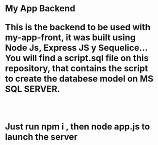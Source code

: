 <h1>My App Backend</1>
<p>This is the backend to be used with my-app-front, it was built using Node Js, Express JS y Sequelice... You will find a script.sql file on this repository, that contains the script to create the databese model on MS SQL SERVER.</p>
<br/>
<p>Just run <strong> npm i </strong>, then <strong>node app.js</strong> to launch the server</p>
